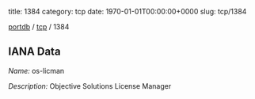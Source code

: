 title: 1384
category: tcp
date: 1970-01-01T00:00:00+0000
slug: tcp/1384

[portdb](/) / [tcp](/category/tcp.html) / 1384


## IANA Data

_Name:_ os-licman

_Description:_ Objective Solutions License Manager

